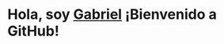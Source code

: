 <h1 aling="center">Hola, soy <a href="https://github.com/gabrielXreyes/gabrielXReyes/blob/main/cv_Gabriel_Reyes.pdf" target="_blank">Gabriel</a> ¡Bienvenido a GitHub!</h1>


<!--
**gabrielXReyes/gabrielXReyes** is a ✨ _special_ ✨ repository because its `README.md` (this file) appears on your GitHub profile.

Here are some ideas to get you started:

- 🔭 I’m currently working on ...
- 🌱 I’m currently learning ...
- 👯 I’m looking to collaborate on ...
- 🤔 I’m looking for help with ...
- 💬 Ask me about ...
- 📫 How to reach me: ...
- 😄 Pronouns: ...
- ⚡ Fun fact: ...
-->
